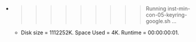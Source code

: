* >>>>>>>>> Running inst-min-con-05-keyring-google.sh ...
  * Disk size = 1112252K. Space Used = 4K. Runtime = 00:00:00:01.
